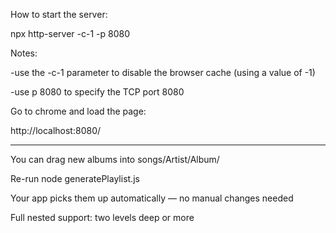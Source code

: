 How to start the server:

npx http-server -c-1 -p 8080


Notes:

-use the -c-1 parameter to disable the browser cache (using a value of -1)

-use p 8080 to specify the TCP port 8080


Go to chrome and load the page:

http://localhost:8080/

---

You can drag new albums into songs/Artist/Album/

Re-run node generatePlaylist.js

Your app picks them up automatically — no manual changes needed

Full nested support: two levels deep or more

